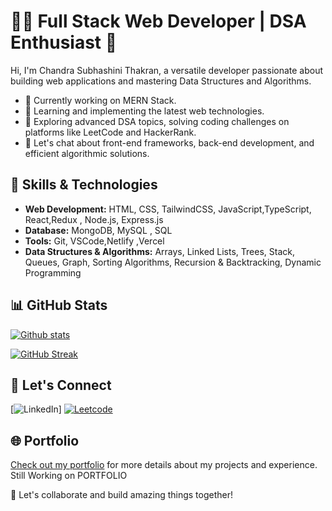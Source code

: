 # 👩‍💻 Full Stack Web Developer | DSA Enthusiast 🧠

Hi, I'm Chandra Subhashini Thakran, a versatile developer passionate about building web applications and mastering Data Structures and Algorithms.

- 🔭 Currently working on MERN Stack.
- 🌱 Learning and implementing the latest web technologies.
- 📘 Exploring advanced DSA topics, solving coding challenges on platforms like LeetCode and HackerRank.
- 💬 Let's chat about front-end frameworks, back-end development, and efficient algorithmic solutions.



## 🚀 Skills & Technologies

- **Web Development:** HTML, CSS, TailwindCSS, JavaScript,TypeScript, React,Redux ,  Node.js, Express.js
- **Database:** MongoDB, MySQL , SQL
- **Tools:** Git, VSCode,Netlify ,Vercel
- **Data Structures & Algorithms:** Arrays, Linked Lists, Trees, Stack, Queues, Graph, Sorting Algorithms, Recursion & Backtracking, Dynamic Programming

## 📊 GitHub Stats

[![Github stats](https://github-readme-stats.vercel.app/api?username=ChandraST12&theme=blue-green)](https://github.com/anuraghazra/github-readme-stats)

[![GitHub Streak](https://streak-stats.demolab.com?user=ChandraST12&theme=blue-green)](https://git.io/streak-stats)

## 🤝 Let's Connect

[![LinkedIn](https://img.shields.io/badge/-LinkedIn-blue?style=flat-square&logo=LinkedIn&logoColor=white&link=https://www.linkedin.com/in/chandra-subhashini-thakran-a83422218/)]
[![Leetcode](https://img.shields.io/badge/-LeetCode-FFA116?style=for-the-badge&logo=LeetCode&logoColor=black)](https://leetcode.com/CSTHAKRAN/)

## 🌐 Portfolio

[Check out my portfolio]() for more details about my projects and experience. Still Working on PORTFOLIO

🚀 Let's collaborate and build amazing things together!

